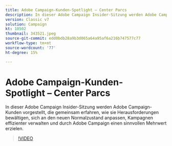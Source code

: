 ```yaml
---
title: Adobe Campaign-Kunden-Spotlight – Center Parcs
description: In dieser Adobe Campaign Insider-Sitzung werden Adobe Campaign-Kunden vorgestellt, die gemeinsam erfahren, wie sie Herausforderungen bewältigen, sich an die neue Normalität anpassen und mehr... (Beschreibungen sollten zwischen 60 und 160 Zeichen lang sein.)
version: Classic v7
solution: Campaign
kt: 10502
thumbnail: 343521.jpeg
source-git-commit: edd0bdb28a9b3d065a64a95af6a216b747577c77
workflow-type: tm+mt
source-wordcount: '77'
ht-degree: 15%

---
```


# Adobe Campaign-Kunden-Spotlight – Center Parcs

In dieser Adobe Campaign Insider-Sitzung werden Adobe Campaign-Kunden vorgestellt, die gemeinsam erfahren, wie sie Herausforderungen bewältigen, sich an den neuen Normalzustand anpassen, Kampagnen effizienter verwalten und durch Adobe Campaign einen sinnvollen Mehrwert erzielen.

>[!VIDEO](https://video.tv.adobe.com/v/343521/?quality=12&learn=on)
